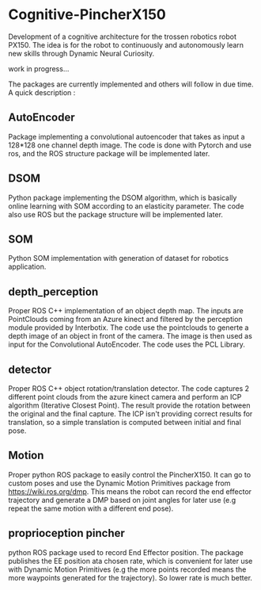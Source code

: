 # Cognitive-PincherX150

Development of a cognitive architecture for the trossen robotics robot PX150. The idea is for the robot to continuously and autonomously learn new skills
through Dynamic Neural Curiosity.

work in progress...

The packages are currently implemented and others will follow in due time. A quick description :

## AutoEncoder
Package implementing a convolutional autoencoder that takes as input a 128*128 one channel depth image.
The code is done with Pytorch and use ros, and the ROS structure package will be implemented later.

## DSOM
Python package implementing the DSOM algorithm, which is basically online learning with SOM according to an elasticity parameter.
The code also use ROS but the package structure will be implemented later.

## SOM
Python SOM implementation with generation of dataset for robotics application.

## depth_perception
Proper ROS C++ implementation of an object depth map. The inputs are PointClouds coming from an Azure kinect and filtered by the perception module 
provided by Interbotix. The code use the pointclouds to generte a depth image of an object in front of the camera. The image is then used as input 
for the Convolutional AutoEncoder.
The code uses the PCL Library.

## detector
Proper ROS C++ object rotation/translation detector. The code captures 2 different point clouds from the azure kinect camera and perform  an ICP 
algorithm (Iterative Closest Point). The result provide the rotation between the original and the final capture. The ICP isn't providing correct
results for translation, so a simple translation is computed between initial and final pose.

## Motion
Proper python ROS package to easily control the PincherX150. It can go to custom poses and use the Dynamic Motion Primitives package
from https://wiki.ros.org/dmp. This means the robot can record the end effector trajectory and generate a DMP based on joint angles for later
use (e.g repeat the same motion with a different end pose).

## proprioception pincher
python ROS package used to record End Effector position. The package publishes the EE position ata chosen rate, which is convenient for later use
with Dynamic Motion Primitives (e.g the more points recorded means the more waypoints generated for the trajectory). So lower rate is much better. 

